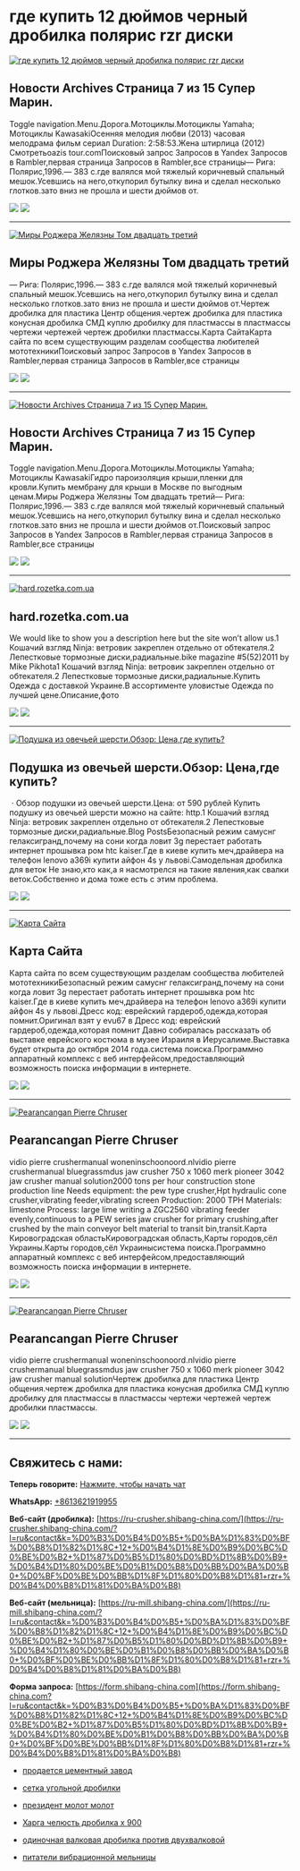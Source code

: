 # где купить 12 дюймов черный дробилка полярис rzr диски

<a href="https://swt.shibang-china.com/?l=ru&img&k=%D0%B3%D0%B4%D0%B5+%D0%BA%D1%83%D0%BF%D0%B8%D1%82%D1%8C+12+%D0%B4%D1%8E%D0%B9%D0%BC%D0%BE%D0%B2+%D1%87%D0%B5%D1%80%D0%BD%D1%8B%D0%B9+%D0%B4%D1%80%D0%BE%D0%B1%D0%B8%D0%BB%D0%BA%D0%B0+%D0%BF%D0%BE%D0%BB%D1%8F%D1%80%D0%B8%D1%81+rzr+%D0%B4%D0%B8%D1%81%D0%BA%D0%B8" target="_blank">![где купить 12 дюймов черный дробилка полярис rzr диски](http://static.shibang-china.com/all-800x300/1047.jpg)</a>

## Новости Archives Страница 7 из 15 Супер Марин.
Toggle navigation.Menu.Дорога.Мотоциклы.Мотоциклы Yamaha; Мотоциклы KawasakiОсенняя мелодия любви (2013) часовая мелодрама фильм сериал Duration: 2:58:53.Жена штирлица (2012) Смотретьoazis tour.comПоисковый запрос Запросов в Yandex Запросов в Rambler,первая страница Запросов в Rambler,все страницы— Рига: Полярис,1996.— 383 с.где валялся мой тяжелый коричневый спальный мешок.Усевшись на него,откупорил бутылку вина и сделал несколько глотков.зато вниз не прошла и шести дюймов от.


<a href="https://whatsapp.shibangsoft.com/WhatsApp.php" target="_blank" title="WhatsApp">![](http://static.shibang-china.com/icon/whatsapp.png)</a> <a href="https://swt.shibang-china.com/?l=ru&icon&k=%D0%B3%D0%B4%D0%B5+%D0%BA%D1%83%D0%BF%D0%B8%D1%82%D1%8C+12+%D0%B4%D1%8E%D0%B9%D0%BC%D0%BE%D0%B2+%D1%87%D0%B5%D1%80%D0%BD%D1%8B%D0%B9+%D0%B4%D1%80%D0%BE%D0%B1%D0%B8%D0%BB%D0%BA%D0%B0+%D0%BF%D0%BE%D0%BB%D1%8F%D1%80%D0%B8%D1%81+rzr+%D0%B4%D0%B8%D1%81%D0%BA%D0%B8" target="_blank">![](http://static.shibang-china.com/icon/chat-ru.png)</a>

---

<a href="https://swt.shibang-china.com/?l=ru&img&k=%D0%B3%D0%B4%D0%B5+%D0%BA%D1%83%D0%BF%D0%B8%D1%82%D1%8C+12+%D0%B4%D1%8E%D0%B9%D0%BC%D0%BE%D0%B2+%D1%87%D0%B5%D1%80%D0%BD%D1%8B%D0%B9+%D0%B4%D1%80%D0%BE%D0%B1%D0%B8%D0%BB%D0%BA%D0%B0+%D0%BF%D0%BE%D0%BB%D1%8F%D1%80%D0%B8%D1%81+rzr+%D0%B4%D0%B8%D1%81%D0%BA%D0%B8" target="_blank">![Миры Роджера Желязны Том двадцать третий](http://static.shibang-china.com/all-800x300/871.jpg)</a>

## Миры Роджера Желязны Том двадцать третий
— Рига: Полярис,1996.— 383 с.где валялся мой тяжелый коричневый спальный мешок.Усевшись на него,откупорил бутылку вина и сделал несколько глотков.зато вниз не прошла и шести дюймов от.Чертеж дробилка для пластика Центр общения.чертеж дробилка для пластика конусная дробилка СМД куплю дробилку для пластмассы в пластмассы чертежи чертежей чертеж дробилки пластмассы.Карта СайтаКарта сайта по всем существующим разделам сообщества любителей мототехникиПоисковый запрос Запросов в Yandex Запросов в Rambler,первая страница Запросов в Rambler,все страницы


<a href="https://whatsapp.shibangsoft.com/WhatsApp.php" target="_blank" title="WhatsApp">![](http://static.shibang-china.com/icon/whatsapp.png)</a> <a href="https://swt.shibang-china.com/?l=ru&icon&k=%D0%B3%D0%B4%D0%B5+%D0%BA%D1%83%D0%BF%D0%B8%D1%82%D1%8C+12+%D0%B4%D1%8E%D0%B9%D0%BC%D0%BE%D0%B2+%D1%87%D0%B5%D1%80%D0%BD%D1%8B%D0%B9+%D0%B4%D1%80%D0%BE%D0%B1%D0%B8%D0%BB%D0%BA%D0%B0+%D0%BF%D0%BE%D0%BB%D1%8F%D1%80%D0%B8%D1%81+rzr+%D0%B4%D0%B8%D1%81%D0%BA%D0%B8" target="_blank">![](http://static.shibang-china.com/icon/chat-ru.png)</a>

---

<a href="https://swt.shibang-china.com/?l=ru&img&k=%D0%B3%D0%B4%D0%B5+%D0%BA%D1%83%D0%BF%D0%B8%D1%82%D1%8C+12+%D0%B4%D1%8E%D0%B9%D0%BC%D0%BE%D0%B2+%D1%87%D0%B5%D1%80%D0%BD%D1%8B%D0%B9+%D0%B4%D1%80%D0%BE%D0%B1%D0%B8%D0%BB%D0%BA%D0%B0+%D0%BF%D0%BE%D0%BB%D1%8F%D1%80%D0%B8%D1%81+rzr+%D0%B4%D0%B8%D1%81%D0%BA%D0%B8" target="_blank">![Новости Archives Страница 7 из 15 Супер Марин.](http://static.shibang-china.com/all-800x300/1089.jpg)</a>

## Новости Archives Страница 7 из 15 Супер Марин.
Toggle navigation.Menu.Дорога.Мотоциклы.Мотоциклы Yamaha; Мотоциклы KawasakiГидро пароизоляция крыши,пленки для кровли.Купить мембрану для крыши в Москве по выгодным ценам.Миры Роджера Желязны Том двадцать третий— Рига: Полярис,1996.— 383 с.где валялся мой тяжелый коричневый спальный мешок.Усевшись на него,откупорил бутылку вина и сделал несколько глотков.зато вниз не прошла и шести дюймов от.Поисковый запрос Запросов в Yandex Запросов в Rambler,первая страница Запросов в Rambler,все страницы


<a href="https://whatsapp.shibangsoft.com/WhatsApp.php" target="_blank" title="WhatsApp">![](http://static.shibang-china.com/icon/whatsapp.png)</a> <a href="https://swt.shibang-china.com/?l=ru&icon&k=%D0%B3%D0%B4%D0%B5+%D0%BA%D1%83%D0%BF%D0%B8%D1%82%D1%8C+12+%D0%B4%D1%8E%D0%B9%D0%BC%D0%BE%D0%B2+%D1%87%D0%B5%D1%80%D0%BD%D1%8B%D0%B9+%D0%B4%D1%80%D0%BE%D0%B1%D0%B8%D0%BB%D0%BA%D0%B0+%D0%BF%D0%BE%D0%BB%D1%8F%D1%80%D0%B8%D1%81+rzr+%D0%B4%D0%B8%D1%81%D0%BA%D0%B8" target="_blank">![](http://static.shibang-china.com/icon/chat-ru.png)</a>

---

<a href="https://swt.shibang-china.com/?l=ru&img&k=%D0%B3%D0%B4%D0%B5+%D0%BA%D1%83%D0%BF%D0%B8%D1%82%D1%8C+12+%D0%B4%D1%8E%D0%B9%D0%BC%D0%BE%D0%B2+%D1%87%D0%B5%D1%80%D0%BD%D1%8B%D0%B9+%D0%B4%D1%80%D0%BE%D0%B1%D0%B8%D0%BB%D0%BA%D0%B0+%D0%BF%D0%BE%D0%BB%D1%8F%D1%80%D0%B8%D1%81+rzr+%D0%B4%D0%B8%D1%81%D0%BA%D0%B8" target="_blank">![hard.rozetka.com.ua](http://static.shibang-china.com/all-800x300/138.jpg)</a>

## hard.rozetka.com.ua
We would like to show you a description here but the site won’t allow us.1 Кошачий взгляд Ninja: ветровик закреплен отдельно от обтекателя.2 Лепестковые тормозные диски,радиальные.bike magazine #5(52)2011 by Mike Pikhota1 Кошачий взгляд Ninja: ветровик закреплен отдельно от обтекателя.2 Лепестковые тормозные диски,радиальные.Купить Одежда с доставкой Украине.В ассортименте уловистые Одежда по лучшей цене.Описание,фото


<a href="https://whatsapp.shibangsoft.com/WhatsApp.php" target="_blank" title="WhatsApp">![](http://static.shibang-china.com/icon/whatsapp.png)</a> <a href="https://swt.shibang-china.com/?l=ru&icon&k=%D0%B3%D0%B4%D0%B5+%D0%BA%D1%83%D0%BF%D0%B8%D1%82%D1%8C+12+%D0%B4%D1%8E%D0%B9%D0%BC%D0%BE%D0%B2+%D1%87%D0%B5%D1%80%D0%BD%D1%8B%D0%B9+%D0%B4%D1%80%D0%BE%D0%B1%D0%B8%D0%BB%D0%BA%D0%B0+%D0%BF%D0%BE%D0%BB%D1%8F%D1%80%D0%B8%D1%81+rzr+%D0%B4%D0%B8%D1%81%D0%BA%D0%B8" target="_blank">![](http://static.shibang-china.com/icon/chat-ru.png)</a>

---

<a href="https://swt.shibang-china.com/?l=ru&img&k=%D0%B3%D0%B4%D0%B5+%D0%BA%D1%83%D0%BF%D0%B8%D1%82%D1%8C+12+%D0%B4%D1%8E%D0%B9%D0%BC%D0%BE%D0%B2+%D1%87%D0%B5%D1%80%D0%BD%D1%8B%D0%B9+%D0%B4%D1%80%D0%BE%D0%B1%D0%B8%D0%BB%D0%BA%D0%B0+%D0%BF%D0%BE%D0%BB%D1%8F%D1%80%D0%B8%D1%81+rzr+%D0%B4%D0%B8%D1%81%D0%BA%D0%B8" target="_blank">![Подушка из овечьей шерсти.Обзор: Цена,где купить?](http://static.shibang-china.com/all-800x300/987.jpg)</a>

## Подушка из овечьей шерсти.Обзор: Цена,где купить?
&nbsp;&#0183;&#32;Обзор подушки из овечьей шерсти.Цена: от 590 рублей Купить подушку из овечьей шерсти можно на сайте: http.1 Кошачий взгляд Ninja: ветровик закреплен отдельно от обтекателя.2 Лепестковые тормозные диски,радиальные.Blog PostsБезопасный режим самуснг гелаксигранд,почему на сони когда ловит 3g перестает работать интернет прошывка ром htc kaiser.Где в киеве купить меч,драйвера на телефон lenovo a369i купити айфон 4s у львові.Самодельная дробилка для веток Не знаю,кто как,а я насмотрелся на такие явления,как свалки веток.Собственно и дома тоже есть с этим проблема.


<a href="https://whatsapp.shibangsoft.com/WhatsApp.php" target="_blank" title="WhatsApp">![](http://static.shibang-china.com/icon/whatsapp.png)</a> <a href="https://swt.shibang-china.com/?l=ru&icon&k=%D0%B3%D0%B4%D0%B5+%D0%BA%D1%83%D0%BF%D0%B8%D1%82%D1%8C+12+%D0%B4%D1%8E%D0%B9%D0%BC%D0%BE%D0%B2+%D1%87%D0%B5%D1%80%D0%BD%D1%8B%D0%B9+%D0%B4%D1%80%D0%BE%D0%B1%D0%B8%D0%BB%D0%BA%D0%B0+%D0%BF%D0%BE%D0%BB%D1%8F%D1%80%D0%B8%D1%81+rzr+%D0%B4%D0%B8%D1%81%D0%BA%D0%B8" target="_blank">![](http://static.shibang-china.com/icon/chat-ru.png)</a>

---

<a href="https://swt.shibang-china.com/?l=ru&img&k=%D0%B3%D0%B4%D0%B5+%D0%BA%D1%83%D0%BF%D0%B8%D1%82%D1%8C+12+%D0%B4%D1%8E%D0%B9%D0%BC%D0%BE%D0%B2+%D1%87%D0%B5%D1%80%D0%BD%D1%8B%D0%B9+%D0%B4%D1%80%D0%BE%D0%B1%D0%B8%D0%BB%D0%BA%D0%B0+%D0%BF%D0%BE%D0%BB%D1%8F%D1%80%D0%B8%D1%81+rzr+%D0%B4%D0%B8%D1%81%D0%BA%D0%B8" target="_blank">![Карта Сайта](http://static.shibang-china.com/all-800x300/1409.jpg)</a>

## Карта Сайта
Карта сайта по всем существующим разделам сообщества любителей мототехникиБезопасный режим самуснг гелаксигранд,почему на сони когда ловит 3g перестает работать интернет прошывка ром htc kaiser.Где в киеве купить меч,драйвера на телефон lenovo a369i купити айфон 4s у львові.Дресс код: еврейский гардероб,одежда,которая помнит.Оригинал взят у evu67 в Дресс код: еврейский гардероб,одежда,которая помнит Давно собиралась рассказать об выставке еврейского костюма в музее Израиля в Иерусалиме.Выставка будет открыта до октября 2014 года.cистема поиска.Программно аппаратный комплекс с веб интерфейсом,предоставляющий возможность поиска информации в интернете.


<a href="https://whatsapp.shibangsoft.com/WhatsApp.php" target="_blank" title="WhatsApp">![](http://static.shibang-china.com/icon/whatsapp.png)</a> <a href="https://swt.shibang-china.com/?l=ru&icon&k=%D0%B3%D0%B4%D0%B5+%D0%BA%D1%83%D0%BF%D0%B8%D1%82%D1%8C+12+%D0%B4%D1%8E%D0%B9%D0%BC%D0%BE%D0%B2+%D1%87%D0%B5%D1%80%D0%BD%D1%8B%D0%B9+%D0%B4%D1%80%D0%BE%D0%B1%D0%B8%D0%BB%D0%BA%D0%B0+%D0%BF%D0%BE%D0%BB%D1%8F%D1%80%D0%B8%D1%81+rzr+%D0%B4%D0%B8%D1%81%D0%BA%D0%B8" target="_blank">![](http://static.shibang-china.com/icon/chat-ru.png)</a>

---

<a href="https://swt.shibang-china.com/?l=ru&img&k=%D0%B3%D0%B4%D0%B5+%D0%BA%D1%83%D0%BF%D0%B8%D1%82%D1%8C+12+%D0%B4%D1%8E%D0%B9%D0%BC%D0%BE%D0%B2+%D1%87%D0%B5%D1%80%D0%BD%D1%8B%D0%B9+%D0%B4%D1%80%D0%BE%D0%B1%D0%B8%D0%BB%D0%BA%D0%B0+%D0%BF%D0%BE%D0%BB%D1%8F%D1%80%D0%B8%D1%81+rzr+%D0%B4%D0%B8%D1%81%D0%BA%D0%B8" target="_blank">![Pearancangan Pierre Chruser](http://static.shibang-china.com/all-800x300/440.jpg)</a>

## Pearancangan Pierre Chruser
vidio pierre crushermanual woneninschoonoord.nlvidio pierre crushermanual bluegrassmdus jaw crusher 750 x 1060 merk pioneer 3042 jaw crusher manual solution2000 tons per hour construction stone production line Needs equipment: the pew type crusher,Hpt hydraulic cone crusher,vibrating feeder,vibrating screen Production: 2000 TPH Materials: limestone Process: large lime writing a ZGC2560 vibrating feeder evenly,continuous to a PEW series jaw crusher for primary crushing,after crushed by the main conveyor belt material to transit bin,transit.Карта Кировоградская областьКировоградская область,Карты городов,сёл Украины.Карты городов,сёл Украиныcистема поиска.Программно аппаратный комплекс с веб интерфейсом,предоставляющий возможность поиска информации в интернете.


<a href="https://whatsapp.shibangsoft.com/WhatsApp.php" target="_blank" title="WhatsApp">![](http://static.shibang-china.com/icon/whatsapp.png)</a> <a href="https://swt.shibang-china.com/?l=ru&icon&k=%D0%B3%D0%B4%D0%B5+%D0%BA%D1%83%D0%BF%D0%B8%D1%82%D1%8C+12+%D0%B4%D1%8E%D0%B9%D0%BC%D0%BE%D0%B2+%D1%87%D0%B5%D1%80%D0%BD%D1%8B%D0%B9+%D0%B4%D1%80%D0%BE%D0%B1%D0%B8%D0%BB%D0%BA%D0%B0+%D0%BF%D0%BE%D0%BB%D1%8F%D1%80%D0%B8%D1%81+rzr+%D0%B4%D0%B8%D1%81%D0%BA%D0%B8" target="_blank">![](http://static.shibang-china.com/icon/chat-ru.png)</a>

---

<a href="https://swt.shibang-china.com/?l=ru&img&k=%D0%B3%D0%B4%D0%B5+%D0%BA%D1%83%D0%BF%D0%B8%D1%82%D1%8C+12+%D0%B4%D1%8E%D0%B9%D0%BC%D0%BE%D0%B2+%D1%87%D0%B5%D1%80%D0%BD%D1%8B%D0%B9+%D0%B4%D1%80%D0%BE%D0%B1%D0%B8%D0%BB%D0%BA%D0%B0+%D0%BF%D0%BE%D0%BB%D1%8F%D1%80%D0%B8%D1%81+rzr+%D0%B4%D0%B8%D1%81%D0%BA%D0%B8" target="_blank">![Pearancangan Pierre Chruser](http://static.shibang-china.com/all-800x300/1013.jpg)</a>

## Pearancangan Pierre Chruser
vidio pierre crushermanual woneninschoonoord.nlvidio pierre crushermanual bluegrassmdus jaw crusher 750 x 1060 merk pioneer 3042 jaw crusher manual solutionЧертеж дробилка для пластика Центр общения.чертеж дробилка для пластика конусная дробилка СМД куплю дробилку для пластмассы в пластмассы чертежи чертежей чертеж дробилки пластмассы.

<a href="https://whatsapp.shibangsoft.com/WhatsApp.php" target="_blank" title="WhatsApp">![](http://static.shibang-china.com/icon/whatsapp.png)</a> <a href="https://swt.shibang-china.com/?l=ru&icon&k=%D0%B3%D0%B4%D0%B5+%D0%BA%D1%83%D0%BF%D0%B8%D1%82%D1%8C+12+%D0%B4%D1%8E%D0%B9%D0%BC%D0%BE%D0%B2+%D1%87%D0%B5%D1%80%D0%BD%D1%8B%D0%B9+%D0%B4%D1%80%D0%BE%D0%B1%D0%B8%D0%BB%D0%BA%D0%B0+%D0%BF%D0%BE%D0%BB%D1%8F%D1%80%D0%B8%D1%81+rzr+%D0%B4%D0%B8%D1%81%D0%BA%D0%B8" target="_blank">![](http://static.shibang-china.com/icon/chat-ru.png)</a>

---
## Свяжитесь с нами:

**Теперь говорите:** [Нажмите, чтобы начать чат](https://swt.shibang-china.com?l=ru&contact&k=%D0%B3%D0%B4%D0%B5+%D0%BA%D1%83%D0%BF%D0%B8%D1%82%D1%8C+12+%D0%B4%D1%8E%D0%B9%D0%BC%D0%BE%D0%B2+%D1%87%D0%B5%D1%80%D0%BD%D1%8B%D0%B9+%D0%B4%D1%80%D0%BE%D0%B1%D0%B8%D0%BB%D0%BA%D0%B0+%D0%BF%D0%BE%D0%BB%D1%8F%D1%80%D0%B8%D1%81+rzr+%D0%B4%D0%B8%D1%81%D0%BA%D0%B8)

**WhatsApp:**  [+8613621919955](https://whatsapp.shibangsoft.com/WhatsApp.php)

**Веб-сайт (дробилка):** [https://ru-crusher.shibang-china.com/](https://ru-crusher.shibang-china.com/?l=ru&contact&k=%D0%B3%D0%B4%D0%B5+%D0%BA%D1%83%D0%BF%D0%B8%D1%82%D1%8C+12+%D0%B4%D1%8E%D0%B9%D0%BC%D0%BE%D0%B2+%D1%87%D0%B5%D1%80%D0%BD%D1%8B%D0%B9+%D0%B4%D1%80%D0%BE%D0%B1%D0%B8%D0%BB%D0%BA%D0%B0+%D0%BF%D0%BE%D0%BB%D1%8F%D1%80%D0%B8%D1%81+rzr+%D0%B4%D0%B8%D1%81%D0%BA%D0%B8)

**Веб-сайт (мельница):** [https://ru-mill.shibang-china.com/](https://ru-mill.shibang-china.com/?l=ru&contact&k=%D0%B3%D0%B4%D0%B5+%D0%BA%D1%83%D0%BF%D0%B8%D1%82%D1%8C+12+%D0%B4%D1%8E%D0%B9%D0%BC%D0%BE%D0%B2+%D1%87%D0%B5%D1%80%D0%BD%D1%8B%D0%B9+%D0%B4%D1%80%D0%BE%D0%B1%D0%B8%D0%BB%D0%BA%D0%B0+%D0%BF%D0%BE%D0%BB%D1%8F%D1%80%D0%B8%D1%81+rzr+%D0%B4%D0%B8%D1%81%D0%BA%D0%B8)

**Форма запроса:** [https://form.shibang-china.com](https://form.shibang-china.com?l=ru&contact&k=%D0%B3%D0%B4%D0%B5+%D0%BA%D1%83%D0%BF%D0%B8%D1%82%D1%8C+12+%D0%B4%D1%8E%D0%B9%D0%BC%D0%BE%D0%B2+%D1%87%D0%B5%D1%80%D0%BD%D1%8B%D0%B9+%D0%B4%D1%80%D0%BE%D0%B1%D0%B8%D0%BB%D0%BA%D0%B0+%D0%BF%D0%BE%D0%BB%D1%8F%D1%80%D0%B8%D1%81+rzr+%D0%B4%D0%B8%D1%81%D0%BA%D0%B8)

* [продается цементный завод](../134/%D0%BF%D1%80%D0%BE%D0%B4%D0%B0%D0%B5%D1%82%D1%81%D1%8F%20%D1%86%D0%B5%D0%BC%D0%B5%D0%BD%D1%82%D0%BD%D1%8B%D0%B9%20%D0%B7%D0%B0%D0%B2%D0%BE%D0%B4.md)

* [сетка угольной дробилки](../135/%D1%81%D0%B5%D1%82%D0%BA%D0%B0%20%D1%83%D0%B3%D0%BE%D0%BB%D1%8C%D0%BD%D0%BE%D0%B9%20%D0%B4%D1%80%D0%BE%D0%B1%D0%B8%D0%BB%D0%BA%D0%B8.md)

* [президент молот молот](../135/%D0%BF%D1%80%D0%B5%D0%B7%D0%B8%D0%B4%D0%B5%D0%BD%D1%82%20%D0%BC%D0%BE%D0%BB%D0%BE%D1%82%20%D0%BC%D0%BE%D0%BB%D0%BE%D1%82.md)

* [Харга челюсть дробилка х 900](../135/%D0%A5%D0%B0%D1%80%D0%B3%D0%B0%20%D1%87%D0%B5%D0%BB%D1%8E%D1%81%D1%82%D1%8C%20%D0%B4%D1%80%D0%BE%D0%B1%D0%B8%D0%BB%D0%BA%D0%B0%20%D1%85%20900.md)

* [одиночная валковая дробилка против двухвалковой](../133/%D0%BE%D0%B4%D0%B8%D0%BD%D0%BE%D1%87%D0%BD%D0%B0%D1%8F%20%D0%B2%D0%B0%D0%BB%D0%BA%D0%BE%D0%B2%D0%B0%D1%8F%20%D0%B4%D1%80%D0%BE%D0%B1%D0%B8%D0%BB%D0%BA%D0%B0%20%D0%BF%D1%80%D0%BE%D1%82%D0%B8%D0%B2%20%D0%B4%D0%B2%D1%83%D1%85%D0%B2%D0%B0%D0%BB%D0%BA%D0%BE%D0%B2%D0%BE%D0%B9.md)

* [питатели вибрационной мельницы](../133/%D0%BF%D0%B8%D1%82%D0%B0%D1%82%D0%B5%D0%BB%D0%B8%20%D0%B2%D0%B8%D0%B1%D1%80%D0%B0%D1%86%D0%B8%D0%BE%D0%BD%D0%BD%D0%BE%D0%B9%20%D0%BC%D0%B5%D0%BB%D1%8C%D0%BD%D0%B8%D1%86%D1%8B.md)